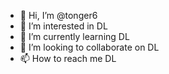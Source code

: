 - 👋 Hi, I’m @tonger6
- 👀 I’m interested in DL
- 🌱 I’m currently learning DL
- 💞️ I’m looking to collaborate on DL
- 📫 How to reach me DL

<!---
tonger6/tonger6 is a ✨ special ✨ repository because its `README.md` (this file) appears on your GitHub profile.
You can click the Preview link to take a look at your changes.
--->
